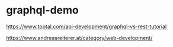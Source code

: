 # graphql-demo

https://www.toptal.com/api-development/graphql-vs-rest-tutorial

https://www.andreasreiterer.at/category/web-development/